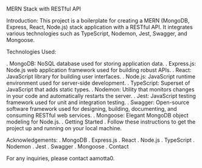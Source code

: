 MERN Stack with RESTful API 

Introduction:
This project is a boilerplate for creating a MERN (MongoDB, Express, React, Node.js) stack application with a RESTful API. It integrates various technologies such as TypeScript, Nodemon, Jest, Swagger, and Mongoose.

Technologies Used:

. MongoDB: NoSQL database used for storing application data.
. Express.js: Node.js web application framework used for building robust APIs.
. React: JavaScript library for building user interfaces.
. Node.js: JavaScript runtime environment used for server-side development.
. TypeScript: Superset of JavaScript that adds static types.
. Nodemon: Utility that monitors changes in your code and automatically restarts the server.
. Jest: JavaScript testing framework used for unit and integration testing.
. Swagger: Open-source software framework used for designing, building, documenting, and consuming RESTful web services.
. Mongoose: Elegant MongoDB object modeling for Node.js.
. Getting Started
. Follow these instructions to get the project up and running on your local machine.

Acknowledgements:
. MongoDB
. Express.js
. React
. Node.js
. TypeScript
. Nodemon
. Jest
. Swagger
. Mongoose
. Contact

For any inquiries, please contact aamotta0.
